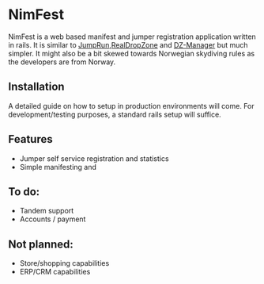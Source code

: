 # NimFest

NimFest is a web based manifest and jumper registration application written in rails. It is similar to [JumpRun](http://proskydiving.com/jumprun),[RealDropZone](http://www.realdropzone.com/) and [DZ-Manager](http://www.dz-manager.com/) but much simpler. It might also be a bit skewed towards Norwegian skydiving rules as the developers are from Norway.


## Installation

A detailed guide on how to setup in production environments will come. For development/testing purposes, a standard rails setup will suffice.


## Features

* Jumper self service registration and statistics
* Simple manifesting and 


## To do:

* Tandem support
* Accounts / payment


## Not planned:

* Store/shopping capabilities
* ERP/CRM capabilities

